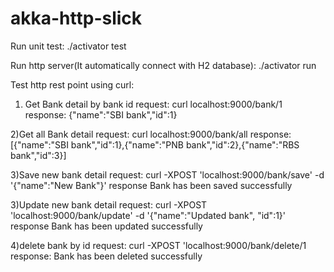 # akka-http-slick

Run unit test:
./activator test

Run http server(It automatically connect with H2 database):
./activator run

Test http rest point using curl:
1) Get Bank detail by bank id
 request:
 curl localhost:9000/bank/1
response:
 {"name":"SBI bank","id":1}

2)Get all Bank detail
 request:
curl localhost:9000/bank/all
response:
[{"name":"SBI bank","id":1},{"name":"PNB bank","id":2},{"name":"RBS bank","id":3}]

3)Save new bank detail
 request:
   curl -XPOST 'localhost:9000/bank/save'  -d '{"name":"New Bank"}'
 response 
 Bank has  been saved successfully

3)Update new bank detail
  request:
    curl -XPOST 'localhost:9000/bank/update'  -d '{"name":"Updated bank", "id":1}'
  response
   Bank has  been updated successfully

4)delete bank by id
    request:
    curl -XPOST 'localhost:9000/bank/delete/1
  response:
  Bank has been deleted successfully
